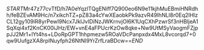 $START$Mr47z77cvTfD/h7A0eYqzlTQgENiff7Q900eo6N9e11kjhMuEBmiHNRdhh/feBZEvAM9Hc/n7xikchTZ+pZ83a4cYwXEaobkPk9azvR49IhNLl8r0Eq2lHlzCL12gy109iR8yrPewI9Ncx7JklJvIDiNzJWKrnvjOl6K1UqCXhPzwrSf3nHBljeA1SqXqi4xf2KnCK00iJHz/EW+vnE4aFPUcrKzOw8qke+Nw9UtMSyVaogmFZjppJJ2Mr1+lYt4hs+LDoRpGPT1hhpmezw5ROaVDcPanpxdx4MxL8vcorqd7+0qw9UufgzXA8rpINuyfph26NtNI9YrZrfLraBDcw==$END$
